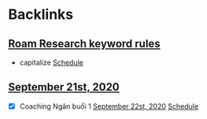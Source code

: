 
# Backlinks
## [Roam Research keyword rules](<Roam Research keyword rules.md>)
- capitalize [Schedule](<Schedule.md>)

## [September 21st, 2020](<September 21st, 2020.md>)
- [x] Coaching Ngân buổi 1 [September 22st, 2020](<September 22st, 2020.md>) [Schedule](<Schedule.md>)

